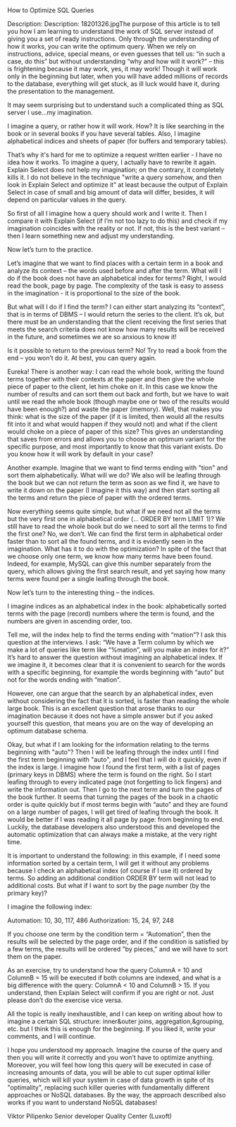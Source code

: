 How to Optimize SQL Queries

Description: Description: 18201326.jpgThe purpose of this article is to tell
you how I am learning to understand the work of SQL server instead of giving
you a set of ready instructions.  Only through the understanding of how it
works, you can write the optimum query. When we rely on instructions, advice,
special means, or even guesses that tell us: “in such a case, do this” but
without understanding “why and how will it work?” – this is frightening because
it may work, yes, it may work! Though it will work only in the beginning but
later, when you will have added millions of records to the database, everything
will get stuck, as ill luck would have it, during the presentation to the
management.


It may seem surprising but to understand such a complicated thing as SQL server
I use…my imagination.

I imagine a query, or rather how it will work. How?  It is like searching in
the book or in several books if you have several tables. Also, I imagine
alphabetical indices and sheets of paper (for buffers and temporary tables).

That’s why it's hard for me to optimize a request written earlier - I have no
idea how it works. To imagine a query, I actually have to rewrite it again.
Explain Select does not help my imagination; on the contrary, it completely
kills it. I do not believe in the technique "write a query somehow, and then
look in Explain Select and optimize it” at least because the output of Explain
Select in case of small and big amount of data will differ, besides, it will
depend on particular values in the query.

So first of all I imagine how a query should work and I write it. Then I
compare it with Explain Select (if I’m not too lazy to do this) and check if my
imagination coincides with the reality or not. If not, this is the best variant
– then I learn something new and adjust my understanding.

Now let’s turn to the practice.

Let’s imagine that we want to find places with a certain term in a book and
analyze its context – the words used before and after the term.  What will I do
if the book does not have an alphabetical index for terms? Right, I would read
the book, page by page. The complexity of the task is easy to assess in the
imagination - it is proportional to the size of the book.

But what will I do if I find the term? I can either start analyzing its
“context”, that is in terms of DBMS – I would return the series to the client.
It’s ok, but there must be an understanding that the client receiving the first
series that meets the search criteria does not know how many results will be
received in the future, and sometimes we are so anxious to know it!

Is it possible to return to the previous term? No! Try to read a book from the
end – you won’t do it. At best, you can query again.

Eureka! There is another way: I can read the whole book, writing the found
terms together with their contexts at the paper and then give the whole piece
of paper to the client, let him choke on it. In this case we know the number of
results and can sort them out back and forth, but we have to wait until we read
the whole book (though maybe one or two of the results would have been enough?)
and waste the paper (memory).  Well, that makes you think: what is the size of
the paper (if it is limited, then would all the results fit into it and what
would happen if they would not) and what if the client would choke on a piece
of paper of this size?  This gives an understanding that saves from errors and
allows you to choose an optimum variant for the specific purpose, and most
importantly to know that this variant exists.  Do you know how it will work by
default in your case?

Another example.  Imagine that we want to find terms ending with "tion" and
sort them alphabetically. What will we do? We also will be leafing through the
book but we can not return the term as soon as we find it, we have to write it
down on the paper (I imagine it this way) and then start sorting all the terms
and return the piece of paper with the ordered terms.

Now everything seems quite simple, but what if we need not all the terms but
the very first one in alphabetical order (… ORDER BY term LIMIT 1)? We still
have to read the whole book but do we need to sort all the terms to find the
first one? No, we don’t. We can find the first term in alphabetical order
faster than to sort all the found terms, and it is evidently seen in the
imagination.  What has it to do with the optimization? In spite of the fact
that we choose only one term, we know how many terms have been found. Indeed,
for example, MySQL can give this number separately from the query, which allows
giving the first search result, and yet saying how many terms were found per a
single leafing through the book.

Now let’s turn to the interesting thing – the indices.

I imagine indices as an alphabetical index in the book: alphabetically sorted
terms with the page (record) numbers where the term is found, and the numbers
are given in ascending order, too.

Tell me, will the index help to find the terms ending with “mation”? I ask this
question at the interviews. I ask: “We have a Term column by which we make a
lot of queries like term like “%mation”, will you make an index for it?” It’s
hard to answer the question without imagining an alphabetical index. If we
imagine it, it becomes clear that it is convenient to search for the words with
a specific beginning, for example the words beginning with “auto” but not for
the words ending with “mation”.

However, one can argue that the search by an alphabetical index, even without
considering the fact that it is sorted, is faster than reading the whole large
book. This is an excellent question that arose thanks to our imagination
because it does not have a simple answer but if you asked yourself this
question, that means you are on the way of developing an optimum database
schema.

Okay, but what if I am looking for the information relating to the terms
beginning with "auto"? Then I will be leafing through the index until I find
the first term beginning with "auto", and I feel that I will do it quickly,
even if the index is large. I imagine how I found the first term, with a list
of pages (primary keys in DBMS) where the term is found on the right. So I
start leafing through to every indicated page (not forgetting to lick fingers)
and write the information out. Then I go to the next term and turn the pages of
the book further. It seems that turning the pages of the book in a chaotic
order is quite quickly but if most terms begin with “auto” and they are found
on a large number of pages, I will get tired of leafing through the book. It
would be better if I was reading it all page by page: from beginning to end.
Luckily, the database developers also understood this and developed the
automatic optimization that can always make a mistake, at the very right time.

It is important to understand the following: in this example, if I need some
information sorted by a certain term, I will get it without any problems
because I check an alphabetical index (of course if I use it) ordered by terms.
So adding an additional condition ORDER BY term will not lead to additional
costs. But what if I want to sort by the page number (by the primary key)?

I imagine the following index:

Automation: 10, 30, 117, 486 Authorization: 15, 24, 97, 248

If you choose one term by the condition term = “Automation”, then the results
will be selected by the page order, and if the condition is satisfied by a few
terms, the results will be ordered "by pieces," and we will have to sort them
on the paper.

As an exercise, try to understand how the query ColumnA = 10 and ColumnB = 15
will be executed if both columns are indexed, and what is a big difference with
the query: ColumnA < 10 and ColumnB > 15. If you understand, then Explain
Select will confirm if you are right or not. Just please don’t do the exercise
vice versa.

All the topic is really inexhaustible, and I can keep on writing about how to
imagine a certain SQL structure: inner&outer joins, aggregation,&grouping, etc.
but I think this is enough for the beginning. If you liked it, write your
comments, and I will continue.

I hope you understood my approach. Imagine the course of the query and then you
will write it correctly and you won’t have to optimize anything. Moreover, you
will feel how long this query will be executed in case of increasing amounts of
data, you will be able to cut super optimal killer queries, which will kill
your system in case of data growth in spite of its "optimality", replacing such
killer queries with fundamentally different approaches or NoSQL databases. By
the way, the approach described also works if you want to understand NoSQL
databases!

Viktor Pilipenko Senior developer Quality Center (Luxoft) 

